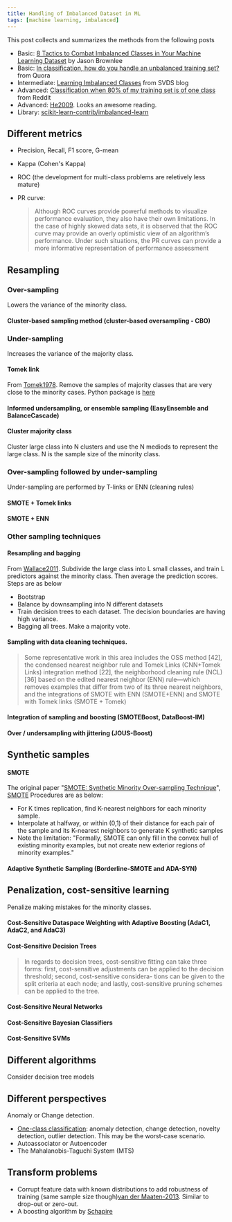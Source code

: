 ```yaml
---
title: Handling of Imbalanced Dataset in ML
tags: [machine learning, imbalanced]
---
```


This post collects and summarizes the methods from the following posts

+ Basic: [8 Tactics to Combat Imbalanced Classes in Your Machine Learning Dataset](http://machinelearningmastery.com/tactics-to-combat-imbalanced-classes-in-your-machine-learning-dataset/) by Jason Brownlee
+ Basic: [In classification, how do you handle an unbalanced training set?](https://www.quora.com/In-classification-how-do-you-handle-an-unbalanced-training-set) from Quora
+ Intermediate: [Learning Imbalanced Classes](http://svds.com/learning-imbalanced-classes/) from SVDS blog
+ Advanced: [Classification when 80% of my training set is of one class](https://www.reddit.com/r/MachineLearning/comments/12evgi/classification_when_80_of_my_training_set_is_of/) from Reddit
+ Advanced: [He2009](http://www.ele.uri.edu/faculty/he/PDFfiles/ImbalancedLearning.pdf). Looks an awesome reading.
+ Library: [scikit-learn-contrib/imbalanced-learn](https://github.com/scikit-learn-contrib/imbalanced-learn)

## Different metrics

+ Precision, Recall, F1 score, G-mean
+ Kappa (Cohen's Kappa)
+ ROC (the development for multi-class problems are reletively less mature)
+ PR curve:
  
  >Although ROC curves provide powerful methods to visualize performance evaluation, they also have their own limitations. In the case of highly skewed data sets, it is observed that the ROC curve may provide an overly optimistic view of an algorithm’s performance. Under such situations, the PR curves can provide a more informative representation of performance assessment

## Resampling

### Over-sampling

Lowers the variance of the minority class.

#### Cluster-based sampling method (cluster-based oversampling - CBO)

### Under-sampling

Increases the variance of the majority class.

#### Tomek link

From [Tomek1978].
Remove the samples of majority classes that are very close to the minority cases. Python package is [here](https://github.com/ojtwist/TomekLink)

#### Informed undersampling, or ensemble sampling (EasyEnsemble and BalanceCascade)

#### Cluster majority class

Cluster large class into N clusters and use the N mediods to represent the large class. N is the sample size of the minority class.

### Over-sampling followed by under-sampling

Under-sampling are performed by T-links or ENN (cleaning rules)

#### SMOTE + Tomek links 
#### SMOTE + ENN 

### Other sampling techniques

#### Resampling and bagging

From [Wallace2011]. Subdivide the large class into L small classes, and train L predictors against the minority class. Then average the prediction scores. Steps are as below

+ Bootstrap
+ Balance by downsampling into N different datasets
+ Train decision trees to each dataset. The decision boundaries are having high variance.
+ Bagging all trees. Make a majority vote.

#### Sampling with data cleaning techniques. 

> Some representative work in this area includes the OSS method [42], the condensed nearest neighbor rule and Tomek Links (CNN+Tomek Links) integration method [22], the neighborhood cleaning rule (NCL) [36] based on the edited nearest neighbor (ENN) rule—which removes examples that differ from two of its three nearest neighbors, and the integrations of SMOTE with ENN (SMOTE+ENN) and SMOTE with Tomek links (SMOTE + Tomek)

#### Integration of sampling and boosting (SMOTEBoost, DataBoost-IM)

#### Over / undersampling with jittering (JOUS-Boost)


## Synthetic samples

#### SMOTE

The original paper "[SMOTE: Synthetic Minority Over-sampling Technique](http://www.jair.org/papers/paper953.html)", [SMOTE](https://arxiv.org/pdf/1106.1813.pdf)
Procedures are as below:

+ For K times replication, find K-nearest neighbors for each minority sample.
+ Interpolate at halfway, or within (0,1) of their distance for each pair of the sample and its K-nearest neighbors to generate K synthetic samples
+ Note the limitation: "Formally, SMOTE can only fill in the convex hull of existing minority examples, but not create new exterior regions of minority examples."

#### Adaptive Synthetic Sampling (Borderline-SMOTE and ADA-SYN)

## Penalization, cost-sensitive learning

Penalize making mistakes for the minority classes.

#### Cost-Sensitive Dataspace Weighting with Adaptive Boosting (AdaC1, AdaC2, and AdaC3)

#### Cost-Sensitive Decision Trees 

>In regards to decision trees, cost-sensitive fitting can take three forms: first, cost-sensitive adjustments can be applied to the decision threshold; second, cost-sensitive considera- tions can be given to the split criteria at each node; and lastly, cost-sensitive pruning schemes can be applied to the tree.

#### Cost-Sensitive Neural Networks

#### Cost-Sensitive Bayesian Classifiers

#### Cost-Sensitive SVMs


## Different algorithms

Consider decision tree models

## Different perspectives

Anomaly or Change detection.

+ [One-class classification](https://en.wikipedia.org/wiki/One-class_classification): anomaly detection, change detection, novelty detection, outlier detection. This may be the worst-case scenario.
+ Autoassociator or Autoencoder
+ The Mahalanobis-Taguchi System (MTS)

## Transform problems

+ Corrupt feature data with known distributions to add robustness of training (same sample size though)[van der Maaten-2013]. Similar to drop-out or zero-out.
+ A boosting algorithm by [Schapire](http://rob.schapire.net/papers/strengthofweak.pdf)


[Tomek1978]: https://www.scopus.com/record/display.uri?eid=2-s2.0-0016969272&origin=inward&txGid=8E86CF1FBDAADB531ACE35C3C1A4C41B.wsnAw8kcdt7IPYLO0V48gA%3a7
[Wallace2011]: http://ieeexplore.ieee.org/document/6137280/
[van der Maaten-2013]: http://jmlr.csail.mit.edu/proceedings/papers/v28/vandermaaten13.pdf


